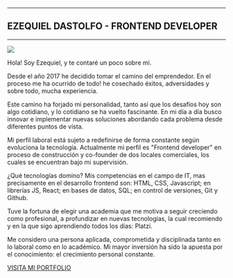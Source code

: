
---
## EZEQUIEL DASTOLFO - FRONTEND DEVELOPER
---

![](https://wallpapers.com/images/hd/4k-programming-keep-calm-poster-dkij2z2o9onznatz.jpg)

Hola! Soy Ezequiel, y te contaré un poco sobre mí.

Desde el año 2017 he decidido tomar el camino del emprendedor. En el proceso me ha ocurrido de todo! he cosechado éxitos, adversidades y sobre todo, mucha experiencia.

Este camino ha forjado mi personalidad, tanto así que los desafíos hoy son algo cotidiano, y lo cotidiano se ha vuelto fascinante. En mi día a día busco innovar e implementar nuevas soluciones abordando cada problema desde diferentes puntos de vista.

Mi perfil laboral está sujeto a redefinirse de forma constante según evoluciona la tecnología. Actualmente mi perfil es "Frontend developer" en proceso de construcción y co-founder de dos locales comerciales, los cuales se encuentran bajo mi supervisión.

¿Qué tecnologías domino?
Mis competencias en el campo de IT, mas precisamente en el desarrollo frontend son: HTML, CSS, Javascript; en librerías JS, React; en bases de datos, SQL; en control de versiones, Git y Github. 

Tuve la fortuna de elegir una academia que me motiva a seguir creciendo como profesional, a profundizar en nuevas tecnologías, la cual recomiendo y en la que sigo aprendiendo todos los días: Platzi.

Me considero una persona aplicada, comprometida y disciplinada tanto en lo laboral como en lo académico. Mi mayor inversión ha sido la apuesta por el conocimiento: el crecimiento personal constante.


[VISITA MI PORTFOLIO](https://ezequieldas.github.io/Ezequieldas/)



